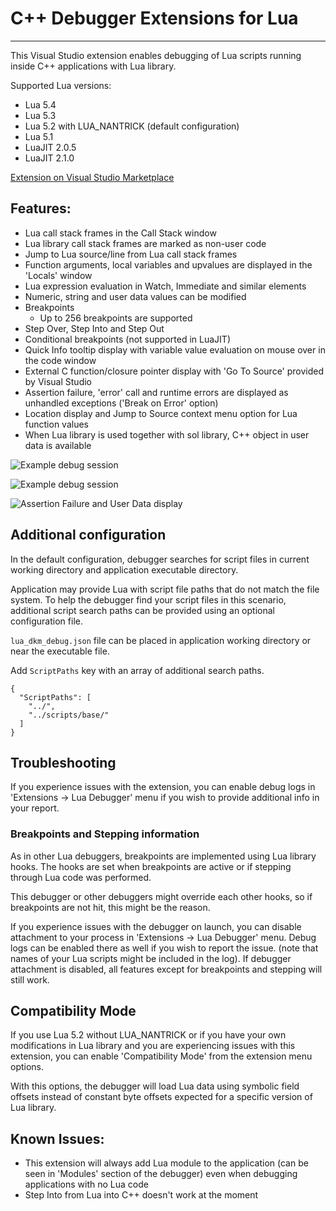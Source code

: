 # C++ Debugger Extensions for Lua

---
This Visual Studio extension enables debugging of Lua scripts running inside C++ applications with Lua library.

Supported Lua versions:
* Lua 5.4
* Lua 5.3
* Lua 5.2 with LUA_NANTRICK (default configuration)
* Lua 5.1
* LuaJIT 2.0.5
* LuaJIT 2.1.0

[Extension on Visual Studio Marketplace](https://marketplace.visualstudio.com/items?itemName=wheretib.lua-dkm-debug)

## Features:
 * Lua call stack frames in the Call Stack window
 * Lua library call stack frames are marked as non-user code
 * Jump to Lua source/line from Lua call stack frames
 * Function arguments, local variables and upvalues are displayed in the 'Locals' window
 * Lua expression evaluation in Watch, Immediate and similar elements
 * Numeric, string and user data values can be modified
 * Breakpoints
    * Up to 256 breakpoints are supported
 * Step Over, Step Into and Step Out
 * Conditional breakpoints (not supported in LuaJIT)
 * Quick Info tooltip display with variable value evaluation on mouse over in the code window
 * External C function/closure pointer display with 'Go To Source' provided by Visual Studio
 * Assertion failure, 'error' call and runtime errors are displayed as unhandled exceptions ('Break on Error' option)
 * Location display and Jump to Source context menu option for Lua function values
 * When Lua library is used together with sol library, C++ object in user data is available

![Example debug session](https://github.com/WheretIB/LuaDkmDebugger/blob/master/resource/front_image_2.png?raw=true)

![Example debug session](https://github.com/WheretIB/LuaDkmDebugger/blob/master/resource/front_image.png?raw=true)

 ![Assertion Failure and User Data display](https://github.com/WheretIB/LuaDkmDebugger/blob/master/resource/front_image_3.png?raw=true)

## Additional configuration

In the default configuration, debugger searches for script files in current working directory and application executable directory.

Application may provide Lua with script file paths that do not match the file system. To help the debugger find your script files in this scenario, additional script search paths can be provided using an optional configuration file.

`lua_dkm_debug.json` file can be placed in application working directory or near the executable file.

Add `ScriptPaths` key with an array of additional search paths.

```
{
  "ScriptPaths": [
    "../",
    "../scripts/base/"
  ]
}
```

## Troubleshooting

If you experience issues with the extension, you can enable debug logs in 'Extensions -> Lua Debugger' menu if you wish to provide additional info in your report.

### Breakpoints and Stepping information

As in other Lua debuggers, breakpoints are implemented using Lua library hooks. The hooks are set when breakpoints are active or if stepping through Lua code was performed.

This debugger or other debuggers might override each other hooks, so if breakpoints are not hit, this might be the reason.

If you experience issues with the debugger on launch, you can disable attachment to your process in 'Extensions -> Lua Debugger' menu. Debug logs can be enabled there as well if you wish to report the issue. (note that names of your Lua scripts might be included in the log). If debugger attachment is disabled, all features except for breakpoints and stepping will still work.

## Compatibility Mode

If you use Lua 5.2 without LUA_NANTRICK or if you have your own modifications in Lua library and you are experiencing issues with this extension, you can enable 'Compatibility Mode' from the extension menu options.

With this options, the debugger will load Lua data using symbolic field offsets instead of constant byte offsets expected for a specific version of Lua library.

## Known Issues:
 * This extension will always add Lua module to the application (can be seen in 'Modules' section of the debugger) even when debugging applications with no Lua code
 * Step Into from Lua into C++ doesn't work at the moment
